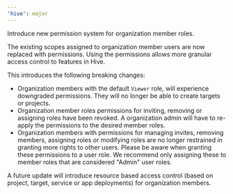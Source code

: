 ```yaml
---
'hive': major
---
```


Introduce new permission system for organization member roles.

The existing scopes assigned to organization member users are now replaced with permissions.
Using the permissions allows more granular access control to features in Hive.

This introduces the following breaking changes:

- Organization members with the default `Viewer` role, will experience downgraded permissions. They will no longer be able to create targets or projects.
- Organization member roles permissions for inviting, removing or assigning roles have been revoked. A organization admin will have to re-apply the permissions to the desired member roles.
- Organization members with permissions for managing invites, removing members, assigning roles or modifying roles are no longer restrained in granting more rights to other users. Please be aware when granting these permissions to a user role. We recommend only assigning these to member roles that are considered "Admin" user roles.

A future update will introduce resource based access control (based on project, target, service or app deployments) for organization members.
